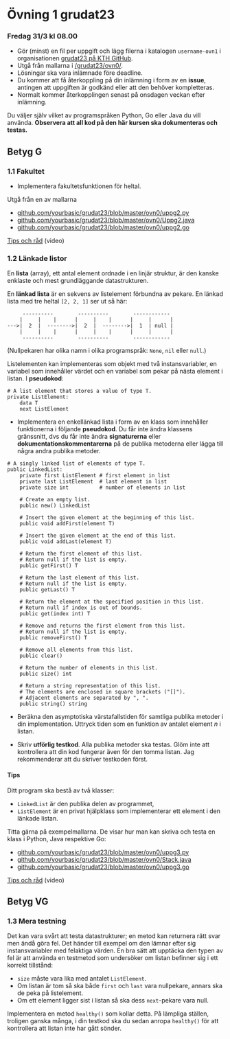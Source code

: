 # Övning 1 grudat23
### Fredag 31/3 kl 08.00

- Gör (minst) en fil per uppgift och lägg filerna i katalogen <code>username-ovn1</code> i organisationen [grudat23 på KTH GitHub](https://gits-15.sys.kth.se/grudat23).
- Utgå från mallarna i [/grudat23/ovn0/](https://github.com/yourbasic/grudat23/tree/master/ovn0).
- Lösningar ska vara inlämnade före deadline.
- Du kommer att få återkoppling på din inlämning i form av en **issue**, antingen att uppgiften är godkänd eller att den behöver kompletteras.
- Normalt kommer återkopplingen senast på onsdagen veckan efter inlämning.

Du väljer själv vilket av programspråken Python, Go eller Java du vill använda.
**Observera att all kod på den här kursen ska dokumenteras och testas.**

## Betyg G

### 1.1 Fakultet

- Implementera fakultetsfunktionen för heltal.

Utgå från en av mallarna

- [github.com/yourbasic/grudat23/blob/master/ovn0/uppg2.py](https://github.com/yourbasic/grudat23/blob/master/ovn0/uppg2.py)
- [github.com/yourbasic/grudat23/blob/master/ovn0/Uppg2.java](https://github.com/yourbasic/grudat23/blob/master/ovn0/Uppg2.java)
- [github.com/yourbasic/grudat23/blob/master/ovn0/uppg2.go](https://github.com/yourbasic/grudat23/blob/master/ovn0/uppg2.go)

[Tips och råd](https://www.youtube.com/watch?v=QRYvu1-H1xQ) (video)

### 1.2 Länkade listor

En **lista** (array), ett antal element ordnade i en linjär struktur, är den kanske enklaste och mest grundläggande datastrukturen.

En **länkad lista** är en sekvens av listelement förbundna av pekare.
En länkad lista med tre heltal <code>[2,&nbsp;2,&nbsp;1]</code> ser ut så här:

<pre><code>     ----------        ----------        ------------
    |     |    |      |     |    |      |     |      |
--->|  2  |  -------->|  2  |  -------->|  1  | null |
    |     |    |      |     |    |      |     |      |
     ----------        ----------        ------------
</code></pre>

(Nullpekaren har olika namn i olika programspråk: <code>None</code>, <code>nil</code> eller <code>null</code>.)

Listelementen kan implementeras som objekt med två instansvariabler,
en variabel som innehåller värdet och en variabel som pekar på nästa element i listan.
I **pseudokod**:

<pre><code># A list element that stores a value of type T.
private ListElement:
    data T
    next ListElement
</code></pre>


- Implementera en enkellänkad lista i form av en klass som innehåller funktionerna i följande **pseudokod**.
  Du får inte ändra klassens gränssnitt, dvs du får inte ändra **signaturerna** eller **dokumentationskommentarerna**
  på de  publika metoderna eller lägga till några andra publika metoder.

<pre><code># A singly linked list of elements of type T.
public LinkedList:
    private first ListElement # first element in list
    private last ListElement  # last element in list
    private size int          # number of elements in list
   
    # Create an empty list.
    public new() LinkedList

    # Insert the given element at the beginning of this list.
    public void addFirst(element T)

    # Insert the given element at the end of this list.
    public void addLast(element T)

    # Return the first element of this list.
    # Return null if the list is empty.
    public getFirst() T

    # Return the last element of this list.
    # Return null if the list is empty.
    public getLast() T

    # Return the element at the specified position in this list.
    # Return null if index is out of bounds.
    public get(index int) T

    # Remove and returns the first element from this list.
    # Return null if the list is empty.
    public removeFirst() T

    # Remove all elements from this list.
    public clear()

    # Return the number of elements in this list.
    public size() int

    # Return a string representation of this list.
    # The elements are enclosed in square brackets ("[]").
    # Adjacent elements are separated by ", ".
    public string() string
</code></pre>

- Beräkna den asymptotiska värstafallstiden för samtliga publika metoder i din implementation.
  Uttryck tiden som en funktion av antalet element&nbsp;<i>n</i> i listan.

- Skriv <b>utförlig testkod</b>. Alla publika metoder ska testas.
  Glöm inte att kontrollera att din kod fungerar även för den tomma listan.
  Jag rekommenderar att du skriver testkoden först.

#### Tips

Ditt program ska bestå av två klasser:

- <code>LinkedList</code> är den publika delen av programmet,
- <code>ListElement</code> är en privat hjälpklass som implementerar ett element i den länkade listan.

Titta gärna på exempelmallarna. De visar hur man kan skriva och testa en klass i Python, Java respektive Go:

- [github.com/yourbasic/grudat23/blob/master/ovn0/uppg3.py](https://github.com/yourbasic/grudat23/blob/master/ovn0/uppg3.py)
- [github.com/yourbasic/grudat23/blob/master/ovn0/Stack.java](https://github.com/yourbasic/grudat23/blob/master/ovn0/Stack.java)
- [github.com/yourbasic/grudat23/blob/master/ovn0/uppg3.go](https://github.com/yourbasic/grudat23/blob/master/ovn0/uppg3.go)

[Tips och råd](https://www.youtube.com/watch?v=SH72Eyelbs4) (video)

## Betyg VG

### 1.3 Mera testning

Det kan vara svårt att testa datastrukturer;
en metod kan returnera rätt svar men ändå göra fel.
Det händer till exempel om den lämnar efter sig instansvariabler
med felaktiga värden. En bra sätt att upptäcka den typen av fel
är att använda en testmetod som undersöker om listan befinner
sig i ett korrekt tillstånd:


<ul>
<li><code>size</code> måste vara lika med antalet <code>ListElement</code>.
</li>
<li>Om listan är tom så ska både <code>first</code> och <code>last</code>
    vara nullpekare, annars ska de peka på listelement.
</li>
<li>Om ett element ligger sist i listan så ska dess <code>next</code>-pekare
    vara null.
</li>
</ul>

Implementera en metod <code>healthy()</code> som kollar detta.
På lämpliga ställen, troligen ganska många, i din testkod ska du sedan
anropa <code>healthy()</code> för att kontrollera att listan inte har
gått sönder.

